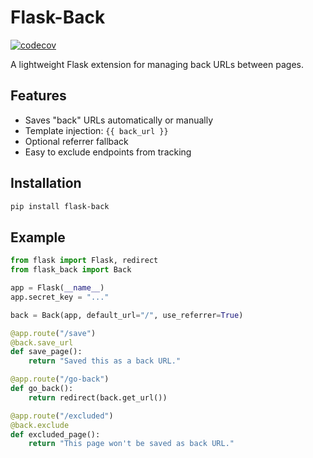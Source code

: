 # Flask-Back
[![codecov](https://codecov.io/gh/Hcha-byte/Flask-Back/branch/main/graph/badge.svg?token=TY4UGA63NQ)](https://codecov.io/gh/Hcha-byte/Flask-Back)

A lightweight Flask extension for managing back URLs between pages.

## Features
- Saves "back" URLs automatically or manually
- Template injection: `{{ back_url }}`
- Optional referrer fallback
- Easy to exclude endpoints from tracking

## Installation

```bash
pip install flask-back
```

## Example

```python
from flask import Flask, redirect
from flask_back import Back

app = Flask(__name__)
app.secret_key = "..."

back = Back(app, default_url="/", use_referrer=True)

@app.route("/save")
@back.save_url
def save_page():
    return "Saved this as a back URL."

@app.route("/go-back")
def go_back():
    return redirect(back.get_url())

@app.route("/excluded")
@back.exclude
def excluded_page():
    return "This page won't be saved as back URL."
```